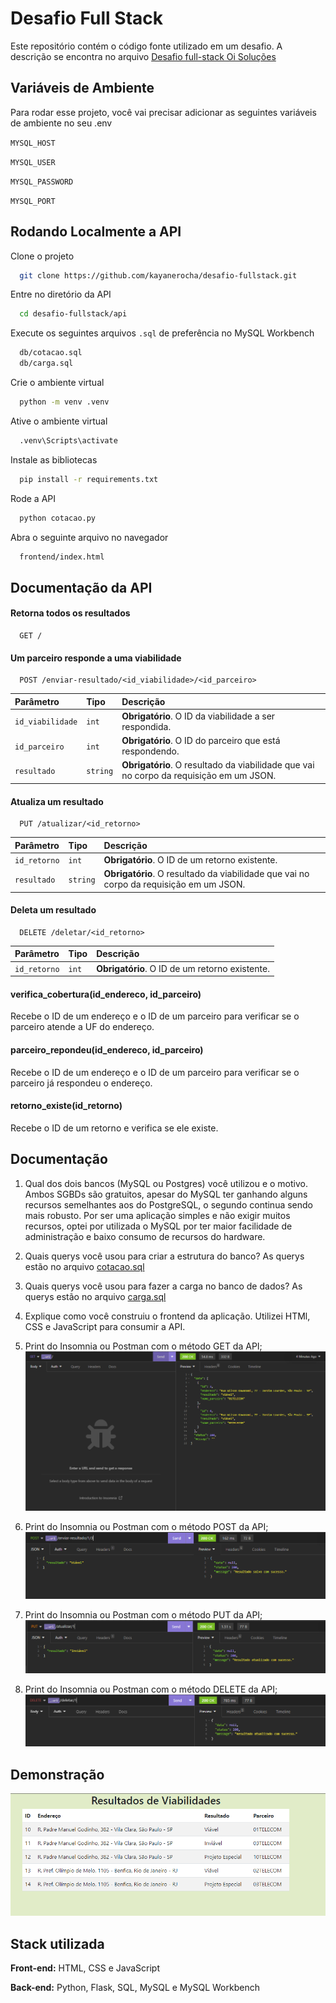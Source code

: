 
# Desafio Full Stack

Este repositório contém o código fonte utilizado em um desafio. A descrição se encontra no arquivo [Desafio full-stack Oi Soluções](https://github.com/kayanerocha/desafio-fullstack/blob/main/documentacao/Desafio%20full-stack%20Oi%20Solu%C3%A7%C3%B5es.pdf)


## Variáveis de Ambiente

Para rodar esse projeto, você vai precisar adicionar as seguintes variáveis de ambiente no seu .env

`MYSQL_HOST`

`MYSQL_USER`

`MYSQL_PASSWORD`

`MYSQL_PORT`


## Rodando Localmente a API

Clone o projeto

```bash
  git clone https://github.com/kayanerocha/desafio-fullstack.git
```

Entre no diretório da API

```bash
  cd desafio-fullstack/api
```

Execute os seguintes arquivos `.sql` de preferência no MySQL Workbench

```bash
  db/cotacao.sql
  db/carga.sql
```

Crie o ambiente virtual

```bash
  python -m venv .venv
```

Ative o ambiente virtual

```bash
  .venv\Scripts\activate
```

Instale as bibliotecas

```bash
  pip install -r requirements.txt
```

Rode a API

```bash
  python cotacao.py
```

Abra o seguinte arquivo no navegador

```bash
  frontend/index.html
```


## Documentação da API

#### Retorna todos os resultados

```http
  GET /
```

#### Um parceiro responde a uma viabilidade

```http
  POST /enviar-resultado/<id_viabilidade>/<id_parceiro>
```

| Parâmetro   | Tipo       | Descrição                                   |
| :---------- | :--------- | :------------------------------------------ |
| `id_viabilidade`      | `int` | **Obrigatório**. O ID da viabilidade a ser respondida. |
| `id_parceiro`      | `int` | **Obrigatório**. O ID do parceiro que está respondendo. |
| `resultado`      | `string` | **Obrigatório**. O resultado da viabilidade que vai no corpo da requisição em um JSON. |

#### Atualiza um resultado

```http
  PUT /atualizar/<id_retorno>
```

| Parâmetro   | Tipo       | Descrição                                   |
| :---------- | :--------- | :------------------------------------------ |
| `id_retorno`      | `int` | **Obrigatório**. O ID de um retorno existente. |
| `resultado`      | `string` | **Obrigatório**. O resultado da viabilidade que vai no corpo da requisição em um JSON. |

#### Deleta um resultado

```http
  DELETE /deletar/<id_retorno>
```

| Parâmetro   | Tipo       | Descrição                                   |
| :---------- | :--------- | :------------------------------------------ |
| `id_retorno`      | `int` | **Obrigatório**. O ID de um retorno existente. |

#### verifica_cobertura(id_endereco, id_parceiro)

Recebe o ID de um endereço e o ID de um parceiro para verificar se o parceiro atende a UF do endereço.

#### parceiro_repondeu(id_endereco, id_parceiro)

Recebe o ID de um endereço e o ID de um parceiro para verificar se o parceiro já respondeu o endereço.

#### retorno_existe(id_retorno)

Recebe o ID de um retorno e verifica se ele existe.


## Documentação

1. Qual dos dois bancos (MySQL ou Postgres) você utilizou e o motivo.
Ambos SGBDs são gratuitos, apesar do MySQL ter ganhando alguns recursos semelhantes aos do PostgreSQL, o segundo continua sendo mais robusto. Por ser uma aplicação simples e não exigir muitos recursos, optei por utilizada o MySQL por ter maior facilidade de administração e baixo consumo de recursos do hardware.

2. Quais querys você usou para criar a estrutura do banco?
As querys estão no arquivo [cotacao.sql](https://github.com/kayanerocha/desafio-fullstack/blob/main/api/db/cotacao.sql)

3. Quais querys você usou para fazer a carga no banco de dados?
As querys estão no arquivo [carga.sql](https://github.com/kayanerocha/desafio-fullstack/blob/main/api/db/carga.sql)

4. Explique como você construiu o frontend da aplicação.
Utilizei HTMl, CSS e JavaScript para consumir a API.

5. Print do Insomnia ou Postman com o método GET da API;
![GET](documentacao/get.PNG)

6. Print do Insomnia ou Postman com o método POST da API;
![POST](documentacao/post.PNG)

7. Print do Insomnia ou Postman com o método PUT da API;
![PUT](documentacao/put.PNG)

8. Print do Insomnia ou Postman com o método DELETE da API;
![DELETE](documentacao/delete.PNG)

## Demonstração

![Resultados](documentacao/index.PNG)


## Stack utilizada

**Front-end:** HTML, CSS e JavaScript

**Back-end:** Python, Flask, SQL, MySQL e MySQL Workbench

